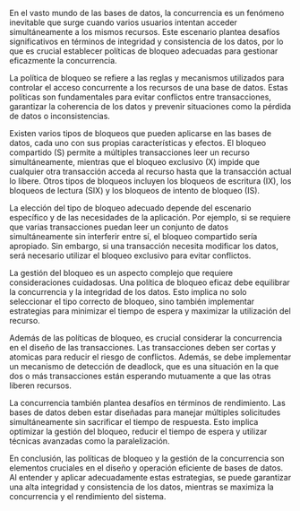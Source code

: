 En el vasto mundo de las bases de datos, la concurrencia es un fenómeno inevitable que surge cuando varios usuarios intentan acceder simultáneamente a los mismos recursos. Este escenario plantea desafíos significativos en términos de integridad y consistencia de los datos, por lo que es crucial establecer políticas de bloqueo adecuadas para gestionar eficazmente la concurrencia.

La política de bloqueo se refiere a las reglas y mecanismos utilizados para controlar el acceso concurrente a los recursos de una base de datos. Estas políticas son fundamentales para evitar conflictos entre transacciones, garantizar la coherencia de los datos y prevenir situaciones como la pérdida de datos o inconsistencias.

Existen varios tipos de bloqueos que pueden aplicarse en las bases de datos, cada uno con sus propias características y efectos. El bloqueo compartido (S) permite a múltiples transacciones leer un recurso simultáneamente, mientras que el bloqueo exclusivo (X) impide que cualquier otra transacción acceda al recurso hasta que la transacción actual lo libere. Otros tipos de bloqueos incluyen los bloqueos de escritura (IX), los bloqueos de lectura (SIX) y los bloqueos de intento de bloqueo (IS).

La elección del tipo de bloqueo adecuado depende del escenario específico y de las necesidades de la aplicación. Por ejemplo, si se requiere que varias transacciones puedan leer un conjunto de datos simultáneamente sin interferir entre sí, el bloqueo compartido sería apropiado. Sin embargo, si una transacción necesita modificar los datos, será necesario utilizar el bloqueo exclusivo para evitar conflictos.

La gestión del bloqueo es un aspecto complejo que requiere consideraciones cuidadosas. Una política de bloqueo eficaz debe equilibrar la concurrencia y la integridad de los datos. Esto implica no solo seleccionar el tipo correcto de bloqueo, sino también implementar estrategias para minimizar el tiempo de espera y maximizar la utilización del recurso.

Además de las políticas de bloqueo, es crucial considerar la concurrencia en el diseño de las transacciones. Las transacciones deben ser cortas y atomicas para reducir el riesgo de conflictos. Además, se debe implementar un mecanismo de detección de deadlock, que es una situación en la que dos o más transacciones están esperando mutuamente a que las otras liberen recursos.

La concurrencia también plantea desafíos en términos de rendimiento. Las bases de datos deben estar diseñadas para manejar múltiples solicitudes simultáneamente sin sacrificar el tiempo de respuesta. Esto implica optimizar la gestión del bloqueo, reducir el tiempo de espera y utilizar técnicas avanzadas como la paralelización.

En conclusión, las políticas de bloqueo y la gestión de la concurrencia son elementos cruciales en el diseño y operación eficiente de bases de datos. Al entender y aplicar adecuadamente estas estrategias, se puede garantizar una alta integridad y consistencia de los datos, mientras se maximiza la concurrencia y el rendimiento del sistema.
